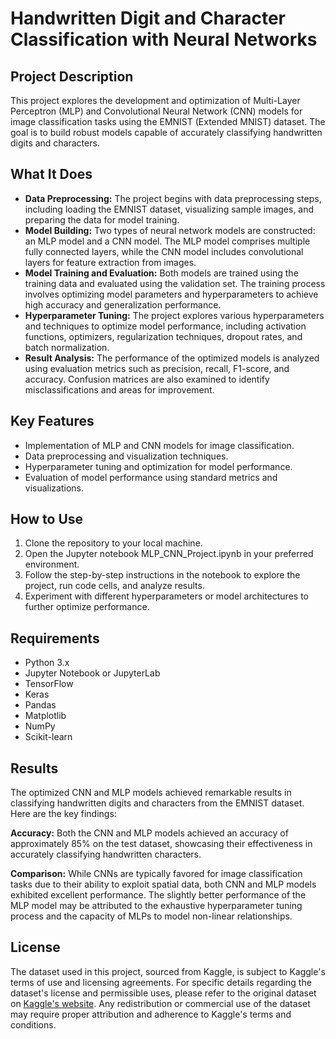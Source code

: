 # Handwritten Digit and Character Classification with Neural Networks

## Project Description
This project explores the development and optimization of Multi-Layer Perceptron (MLP) and Convolutional Neural Network (CNN) models for image classification tasks using the EMNIST (Extended MNIST) dataset. The goal is to build robust models capable of accurately classifying handwritten digits and characters.

## What It Does
- **Data Preprocessing:** The project begins with data preprocessing steps, including loading the EMNIST dataset, visualizing sample images, and preparing the data for model training.
- **Model Building:** Two types of neural network models are constructed: an MLP model and a CNN model. The MLP model comprises multiple fully connected layers, while the CNN model includes convolutional layers for feature extraction from images.
- **Model Training and Evaluation:** Both models are trained using the training data and evaluated using the validation set. The training process involves optimizing model parameters and hyperparameters to achieve high accuracy and generalization performance.
- **Hyperparameter Tuning:** The project explores various hyperparameters and techniques to optimize model performance, including activation functions, optimizers, regularization techniques, dropout rates, and batch normalization.
- **Result Analysis:** The performance of the optimized models is analyzed using evaluation metrics such as precision, recall, F1-score, and accuracy. Confusion matrices are also examined to identify misclassifications and areas for improvement.

## Key Features
- Implementation of MLP and CNN models for image classification.
- Data preprocessing and visualization techniques.
- Hyperparameter tuning and optimization for model performance.
- Evaluation of model performance using standard metrics and visualizations.

## How to Use
1. Clone the repository to your local machine.
2. Open the Jupyter notebook MLP_CNN_Project.ipynb in your preferred environment.
3. Follow the step-by-step instructions in the notebook to explore the project, run code cells, and analyze results.
4. Experiment with different hyperparameters or model architectures to further optimize performance.

## Requirements
- Python 3.x
- Jupyter Notebook or JupyterLab
- TensorFlow
- Keras
- Pandas
- Matplotlib
- NumPy
- Scikit-learn

## Results
The optimized CNN and MLP models achieved remarkable results in classifying handwritten digits and characters from the EMNIST dataset. Here are the key findings:

**Accuracy:** Both the CNN and MLP models achieved an accuracy of approximately 85% on the test dataset, showcasing their effectiveness in accurately classifying handwritten characters.

**Comparison:** While CNNs are typically favored for image classification tasks due to their ability to exploit spatial data, both CNN and MLP models exhibited excellent performance. The slightly better performance of the MLP model may be attributed to the exhaustive hyperparameter tuning process and the capacity of MLPs to model non-linear relationships.

## License
The dataset used in this project, sourced from Kaggle, is subject to Kaggle's terms of use and licensing agreements. For specific details regarding the dataset's license and permissible uses, please refer to the original dataset on [Kaggle's website](https://www.kaggle.com/datasets/crawford/emnist). Any redistribution or commercial use of the dataset may require proper attribution and adherence to Kaggle's terms and conditions.
